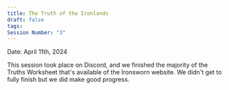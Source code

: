 ```yaml
---
title: The Truth of the Ironlands
draft: false
tags: 
Session Number: "3"
---
```

Date: April 11th, 2024

This session took place on Discord, and we finished the majority of the Truths Worksheet that's available of the Ironsworn website. We didn't get to fully finish but we did make good progress. 